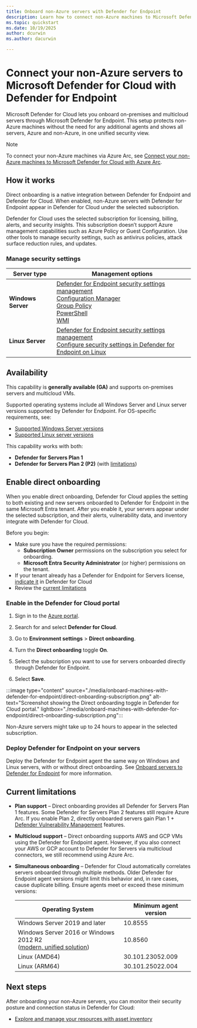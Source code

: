 ```yaml
---
title: Onboard non-Azure servers with Defender for Endpoint
description: Learn how to connect non-Azure machines to Microsoft Defender for Cloud using Defender for Endpoint.
ms.topic: quickstart
ms.date: 10/19/2025
author: dcurwin
ms.author: dacurwin

---
```


# Connect your non-Azure servers to Microsoft Defender for Cloud with Defender for Endpoint

Microsoft Defender for Cloud lets you onboard on-premises and multicloud servers through Microsoft Defender for Endpoint. This setup protects non-Azure machines without the need for any additional agents and shows all servers, Azure and non-Azure, in one unified security view.

> [!NOTE]
> To connect your non-Azure machines via Azure Arc, see [Connect your non-Azure machines to Microsoft Defender for Cloud with Azure Arc](quickstart-onboard-machines.md).

## How it works

Direct onboarding is a native integration between Defender for Endpoint and Defender for Cloud. When enabled, non-Azure servers with Defender for Endpoint appear in Defender for Cloud under the selected subscription.

Defender for Cloud uses the selected subscription for licensing, billing, alerts, and security insights. This subscription doesn’t support Azure management capabilities such as Azure Policy or Guest Configuration. Use other tools to manage security settings, such as antivirus policies, attack surface reduction rules, and updates.

### Manage security settings

| Server type | Management options |
| ------------ | ------------------ |
| **Windows Server** | [Defender for Endpoint security settings management](/defender-endpoint/mde-security-settings-management) <br/> [Configuration Manager](/intune/configmgr/protect/deploy-use/defender-advanced-threat-protection) <br/> [Group Policy](/defender-endpoint/use-group-policy-microsoft-defender-antivirus) <br/> [PowerShell](/powershell/module/defender/) <br/> [WMI](/defender-endpoint/use-wmi-microsoft-defender-antivirus) |
| **Linux Server** | [Defender for Endpoint security settings management](/defender-endpoint/mde-security-settings-management) <br/> [Configure security settings in Defender for Endpoint on Linux](/defender-endpoint/linux-preferences) |

## Availability

This capability is **generally available (GA)** and supports on-premises servers and multicloud VMs.

Supported operating systems include all Windows Server and Linux server versions supported by Defender for Endpoint. For OS-specific requirements, see:

- [Supported Windows Server versions](/microsoft-365/security/defender-endpoint/minimum-requirements#supported-windows-versions)
- [Supported Linux server versions](/microsoft-365/security/defender-endpoint/microsoft-defender-endpoint-linux#system-requirements)

This capability works with both:
- **Defender for Servers Plan 1**
- **Defender for Servers Plan 2 (P2)** (with [limitations](#current-limitations))

## Enable direct onboarding

When you enable direct onboarding, Defender for Cloud applies the setting to both existing and new servers onboarded to Defender for Endpoint in the same Microsoft Entra tenant. After you enable it, your servers appear under the selected subscription, and their alerts, vulnerability data, and inventory integrate with Defender for Cloud.

Before you begin:

- Make sure you have the required permissions:
    - **Subscription Owner** permissions on the subscription you select for onboarding.
    -  **Microsoft Entra Security Administrator** (or higher) permissions on the tenant.
- If your tenant already has a Defender for Endpoint for Servers license, [indicate it](faq-defender-for-servers.yml#can-i-get-a-discount-if-i-already-have-a-microsoft-defender-for-endpoint-license-) in Defender for Cloud
- Review the [current limitations](#current-limitations)

### Enable in the Defender for Cloud portal

1. Sign in to the [Azure portal](https://portal.azure.com).

1. Search for and select **Defender for Cloud**.

1. Go to **Environment settings** > **Direct onboarding**.

1. Turn the **Direct onboarding** toggle **On**.

1. Select the subscription you want to use for servers onboarded directly through Defender for Endpoint.

1. Select **Save**.

:::image type="content" source="./media/onboard-machines-with-defender-for-endpoint/direct-onboarding-subscription.png" alt-text="Screenshot showing the Direct onboarding toggle in Defender for Cloud portal." lightbox="./media/onboard-machines-with-defender-for-endpoint/direct-onboarding-subscription.png":::

Non-Azure servers might take up to 24 hours to appear in the selected subscription.

### Deploy Defender for Endpoint on your servers

Deploy the Defender for Endpoint agent the same way on Windows and Linux servers, with or without direct onboarding. See [Onboard servers to Defender for Endpoint](/defender-endpoint/onboard-server) for more information.

## Current limitations

- **Plan support** – Direct onboarding provides all Defender for Servers Plan 1 features. Some Defender for Servers Plan 2 features still require Azure Arc. If you enable Plan 2, directly onboarded servers gain Plan 1 + [Defender Vulnerability Management](/defender-vulnerability-management/defender-vulnerability-management-capabilities) features.
- **Multicloud support** – Direct onboarding supports AWS and GCP VMs using the Defender for Endpoint agent. However, if you also connect your AWS or GCP account to Defender for Servers via multicloud connectors, we still recommend using Azure Arc.
- **Simultaneous onboarding** – Defender for Cloud automatically correlates servers onboarded through multiple methods. Older Defender for Endpoint agent versions might limit this behavior and, in rare cases, cause duplicate billing. Ensure agents meet or exceed these minimum versions:

  |Operating System|Minimum agent version|
  | -------- | -------- |
  |Windows Server 2019 and later | 10.8555|
  |Windows Server 2016 or Windows 2012 R2 <br/>([modern, unified solution](/defender-endpoint/onboard-server#functionality-in-the-modern-unified-solution-for-windows-server-2016-and-windows-server-2012-r2))|10.8560|
  |Linux (AMD64)|30.101.23052.009|
  |Linux (ARM64)|30.101.25022.004|

## Next steps

After onboarding your non-Azure servers, you can monitor their security posture and connection status in Defender for Cloud:

- [Explore and manage your resources with asset inventory](asset-inventory.md)
